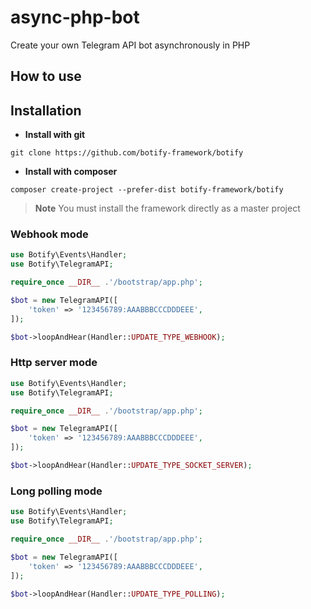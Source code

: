 # async-php-bot

Create your own Telegram API bot asynchronously in PHP

## How to use

## Installation

- **Install with git**

``` 
git clone https://github.com/botify-framework/botify 
```

- **Install with composer**

``` 
composer create-project --prefer-dist botify-framework/botify 
```

> **Note**
> You must install the framework directly as a master project

### Webhook mode

```php
use Botify\Events\Handler;
use Botify\TelegramAPI;

require_once __DIR__ .'/bootstrap/app.php';

$bot = new TelegramAPI([
    'token' => '123456789:AAABBBCCCDDDEEE',
]);

$bot->loopAndHear(Handler::UPDATE_TYPE_WEBHOOK);
```

### Http server mode

```php
use Botify\Events\Handler;
use Botify\TelegramAPI;

require_once __DIR__ .'/bootstrap/app.php';

$bot = new TelegramAPI([
    'token' => '123456789:AAABBBCCCDDDEEE',
]);

$bot->loopAndHear(Handler::UPDATE_TYPE_SOCKET_SERVER);
```

### Long polling mode

```php
use Botify\Events\Handler;
use Botify\TelegramAPI;

require_once __DIR__ .'/bootstrap/app.php';

$bot = new TelegramAPI([
    'token' => '123456789:AAABBBCCCDDDEEE',
]);

$bot->loopAndHear(Handler::UPDATE_TYPE_POLLING);
```